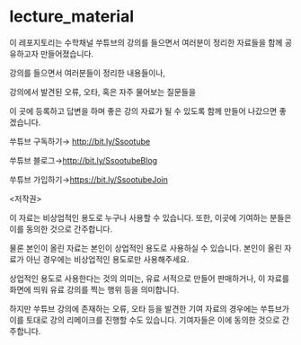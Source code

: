 # lecture_material
이 레포지토리는 수학채널 쑤튜브의 강의를 들으면서 여러분이 정리한 자료들을 함께 공유하고자 만들어졌습니다.

강의를 들으면서 여러분들이 정리한 내용들이나, 

강의에서 발견된 오류, 오타, 혹은 자주 물어보는 질문들을

이 곳에 등록하고 답변을 하며 좋은 강의 자료가 될 수 있도록 함께 만들어 나갔으면 좋겠습니다.

쑤튜브 구독하기→ http://bit.ly/Ssootube 

쑤튜브 블로그→http://bit.ly/SsootubeBlog 

쑤튜브 가입하기→https://bit.ly/SsootubeJoin

<저작권>

이 자료는 비상업적인 용도로 누구나 사용할 수 있습니다. 또한, 이곳에 기여하는 분들은 이를 동의한 것으로 간주합니다.

물론 본인이 올린 자료는 본인이 상업적인 용도로 사용하실 수 있습니다. 본인이 올린 자료가 아닌 경우에는 비상업적인 용도로만 사용해주세요.

상업적인 용도로 사용한다는 것의 의미는, 유료 서적으로 만들어 판매하거나, 이 자료를 화면에 띄워 유료 강의를 찍는 행위 등을 의미합니다.

하지만 쑤튜브 강의에 존재하는 오류, 오타 등을 발견한 기여 자료의 경우에는 쑤튜브가 이를 토대로 강의 리메이크를 진행할 수도 있습니다. 기여자들은 이에 동의한 것으로 간주합니다.
